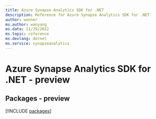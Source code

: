 ```yaml
---
title: Azure Synapse Analytics SDK for .NET
description: Reference for Azure Synapse Analytics SDK for .NET
author: wonner
ms.author: wanyang
ms.data: 11/29/2022
ms.topic: reference
ms.devlang: dotnet
ms.service: synapseanalytics
---
```

# Azure Synapse Analytics SDK for .NET - preview
## Packages - preview
[!INCLUDE [packages](synapse-analytics-index.md)]